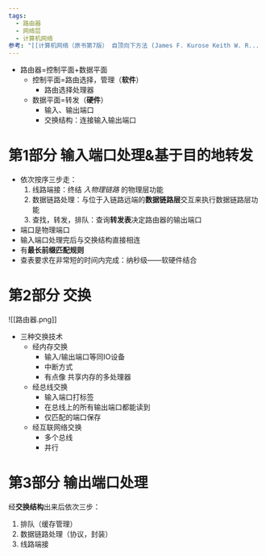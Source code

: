 ```yaml
---
tags:
  - 路由器
  - 网络层
  - 计算机网络
参考: "[[计算机网络（原书第7版） 自顶向下方法 (James F. Kurose Keith W. R... (Z-Library).pdf#page=221&selection=166,0,168,7|计算机网络（原书第7版） 自顶向下方法 (James F. Kurose Keith W. R... (Z-Library), page 221]]"
---
```

* 路由器=控制平面+数据平面  
	* 控制平面=路由选择，管理（**软件**）
		* 路由选择处理器  
	* 数据平面=转发（**硬件**）  
		* 输入、输出端口  
		* 交换结构：连接输入输出端口    
# 第1部分 输入端口处理&基于目的地转发  
* 依次按序三步走：  
	1. 线路端接：终结 *入物理链路* 的物理层功能  
	2. 数据链路处理：与位于入链路远端的**数据链路层**交互来执行数据链路层功能  
	3. 查找，转发，排队：查询**转发表**决定路由器的输出端口  
* 端口是物理端口  
* 输入端口处理完后与交换结构直接相连  
* 有**最长前缀匹配规则**  
* 查表要求在非常短的时间内完成：纳秒级——软硬件结合  
# 第2部分 交换  
![[路由器.png]]  
* 三种交换技术  
	* 经内存交换  
		* 输入/输出端口等同IO设备  
		* 中断方式  
		* 有点像 共享内存的多处理器
	* 经总线交换  
		* 输入端口打标签  
		* 在总线上的所有输出端口都能读到  
		* 仅匹配的端口保存  
	* 经互联网络交换
		* 多个总线  
		* 并行  
# 第3部分 输出端口处理  
经**交换结构**出来后依次三步：  
1. 排队（缓存管理）
2. 数据链路处理（协议，封装）  
3. 线路端接  
